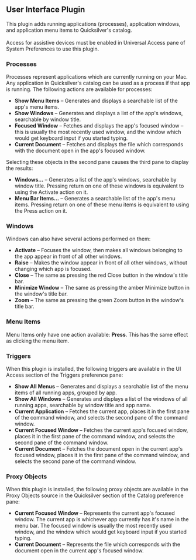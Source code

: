 <h2>User Interface Plugin</h2>

<p>This plugin adds running applications (processes), application windows, and application menu items to Quicksilver's catalog.<br />
<br /> Access for assistive devices must be enabled in Universal Access pane of System Preferences to use this plugin.</p>

<h3>Processes</h3>

<p>Processes represent applications which are currently running on your Mac. Any application in Quicksilver's catalog can be used as a process if that app is running. The following actions are available for processes:</p>

<ul> <li><b>Show Menu Items</b> – Generates and displays a searchable list of the app's menu items.</li>
<li><b>Show Windows</b> – Generates and displays a list of the app's windows, searchable by window title.</li>
<li><b>Focused Window</b> – Fetches and displays the app's focused window – this is usually the most recently used window, and the window which would get keyboard input if you started typing.</li>
<li><b>Current Document</b> – Fetches and displays the file which corresponds with the document open in the app's focused window.</li></ul>

<p>Selecting these objects in the second pane causes the third pane to display the results:</p>
<ul> <li><b>Windows…</b> – Generates a list of the app's windows, searchable by window title. Pressing return on one of these windows is equivalent to using the Activate action on it.</li>
<li><b>Menu Bar Items…</b> – Generates a searchable list of the app's menu items. Pressing return on one of these menu items is equivalent to using the Press action on it.</li></ul>

<h3>Windows</h3>

<p>Windows can also have several actions performed on them:</p>
<ul> <li><b>Activate</b> – Focuses the window, then makes all windows belonging to the app appear in front of all other windows.</li>
<li><b>Raise</b> – Makes the window appear in front of all other windows, without changing which app is focused.</li>
<li><b>Close</b> – The same as pressing the red Close button in the window's title bar.</li>
<li><b>Minimize Window</b> – The same as pressing the amber Minimize button in the window's title bar.</li>
<li><b>Zoom</b> – The same as pressing the green Zoom button in the window's title bar.</li></ul>

<h3>Menu Items</h3>

<p>Menu Items only have one action available: <b>Press</b>. This has the same effect as clicking the menu item.</p>

<h3>Triggers</h3>

<p>When this plugin is installed, the following triggers are available in the UI Access section of the Triggers preference pane:</p>

<ul> <li><b>Show All Menus</b> – Generates and displays a searchable list of the menu items of all running apps, grouped by app.</li>
<li><b>Show All Windows</b> – Generates and displays a list of the windows of all running apps, searchable by window title and app name.</li>
<li><b>Current Application</b> – Fetches the current app, places it in the first pane of the command window, and selects the second pane of the command window.</li>
<li><b>Current Focused Window</b> – Fetches the current app's focused window, places it in the first pane of the command window, and selects the second pane of the command window.</li>
<li><b>Current Document</b> – Fetches the document open in the current app's focused window, places it in the first pane of the command window, and selects the second pane of the command window.</li> </ul>

<h3>Proxy Objects</h3>

<p>When this plugin is installed, the following proxy objects are available in the Proxy Objects source in the Quicksilver section of the Catalog preference pane:</p>

<ul> <li><b>Current Focused Window</b> – Represents the current app's focused window. The current app is whichever app currently has it's name in the menu bar. The focused window is usually the most recently used window, and the window which would get keyboard input if you started typing.</li>
<li><b>Current Document</b> – Represents the file which corresponds with the document open in the current app's focused window.</li> </ul>